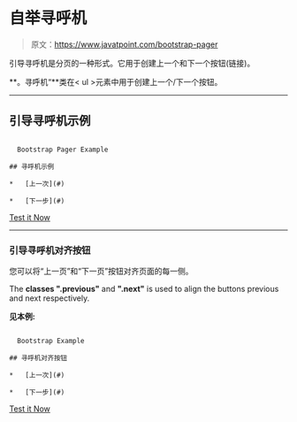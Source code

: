 # 自举寻呼机

> 原文：<https://www.javatpoint.com/bootstrap-pager>

引导寻呼机是分页的一种形式。它用于创建上一个和下一个按钮(链接)。

**。寻呼机“**类在< ul >元素中用于创建上一个/下一个按钮。

* * *

## 引导寻呼机示例

```

  Bootstrap Pager Example

## 寻呼机示例

*   [上一次](#)

*   [下一步](#)

```

[Test it Now](https://www.javatpoint.com/oprweb/test.jsp?filename=bootstrappager1)

* * *

### 引导寻呼机对齐按钮

您可以将“上一页”和“下一页”按钮对齐页面的每一侧。

The **classes ".previous"** and **".next"** is used to align the buttons previous and next respectively.

**见本例:**

```

  Bootstrap Example

## 寻呼机对齐按钮

*   [上一次](#)

*   [下一步](#)

```

[Test it Now](https://www.javatpoint.com/oprweb/test.jsp?filename=bootstrappager2)